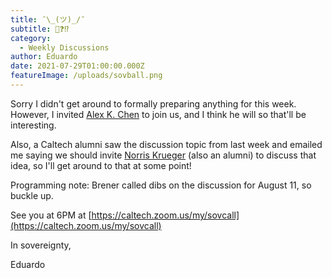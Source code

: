 ```yaml
---
title: ¯\_(ツ)_/¯
subtitle: 🤷❓⁉️
category:
  - Weekly Discussions
author: Eduardo
date: 2021-07-29T01:00:00.000Z
featureImage: /uploads/sovball.png
---
```

Sorry I didn't get around to formally preparing anything for this week. However, I invited [Alex K. Chen](https://twitter.com/InquilineKea) to join us, and I think he will so that'll be interesting.



Also, a Caltech alumni saw the discussion topic from last week and emailed me saying we should invite [Norris Krueger](https://www.norriskrueger.com/) (also an alumni) to discuss that idea, so I'll get around to that at some point!



Programming note: Brener called dibs on the discussion for August 11, so buckle up.



See you at 6PM at [https://caltech.zoom.us/my/​sovcall](https://caltech.zoom.us/my/sovcall)



In sovereignty,



Eduardo